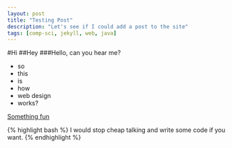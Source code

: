 ```yaml
---
layout: post
title: "Testing Post"
description: "Let's see if I could add a post to the site"
tags: [comp-sci, jekyll, web, java]
---
```


#Hi
##Hey
###Hello, can you hear me?

- so
- this
- is
- how 
- web design
- works?

[Something fun](www.4chan.org)

{% highlight bash %}
I would stop cheap talking and write some code if you want.
{% endhighlight %}